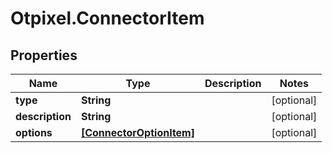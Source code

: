 # Otpixel.ConnectorItem

## Properties
Name | Type | Description | Notes
------------ | ------------- | ------------- | -------------
**type** | **String** |  | [optional] 
**description** | **String** |  | [optional] 
**options** | [**[ConnectorOptionItem]**](ConnectorOptionItem.md) |  | [optional] 


